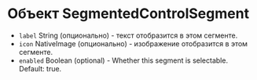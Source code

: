 # Объект SegmentedControlSegment

* `label` String (опционально) - текст отобразится в этом сегменте.
* `icon` NativeImage (опционально) - изображение отобразится в этом сегменте.
* `enabled` Boolean (optional) - Whether this segment is selectable. Default: true.
